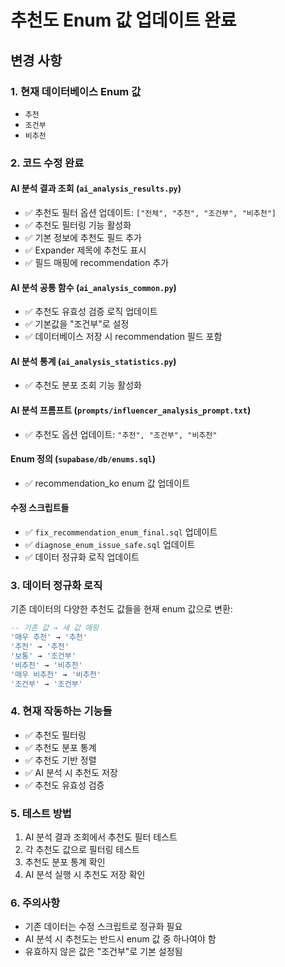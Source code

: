 # 추천도 Enum 값 업데이트 완료

## 변경 사항

### 1. 현재 데이터베이스 Enum 값
- `추천`
- `조건부`
- `비추천`

### 2. 코드 수정 완료

#### **AI 분석 결과 조회 (`ai_analysis_results.py`)**
- ✅ 추천도 필터 옵션 업데이트: `["전체", "추천", "조건부", "비추천"]`
- ✅ 추천도 필터링 기능 활성화
- ✅ 기본 정보에 추천도 필드 추가
- ✅ Expander 제목에 추천도 표시
- ✅ 필드 매핑에 recommendation 추가

#### **AI 분석 공통 함수 (`ai_analysis_common.py`)**
- ✅ 추천도 유효성 검증 로직 업데이트
- ✅ 기본값을 "조건부"로 설정
- ✅ 데이터베이스 저장 시 recommendation 필드 포함

#### **AI 분석 통계 (`ai_analysis_statistics.py`)**
- ✅ 추천도 분포 조회 기능 활성화

#### **AI 분석 프롬프트 (`prompts/influencer_analysis_prompt.txt`)**
- ✅ 추천도 옵션 업데이트: `"추천", "조건부", "비추천"`

#### **Enum 정의 (`supabase/db/enums.sql`)**
- ✅ recommendation_ko enum 값 업데이트

#### **수정 스크립트들**
- ✅ `fix_recommendation_enum_final.sql` 업데이트
- ✅ `diagnose_enum_issue_safe.sql` 업데이트
- ✅ 데이터 정규화 로직 업데이트

### 3. 데이터 정규화 로직

기존 데이터의 다양한 추천도 값들을 현재 enum 값으로 변환:

```sql
-- 기존 값 → 새 값 매핑
'매우 추천' → '추천'
'추천' → '추천'
'보통' → '조건부'
'비추천' → '비추천'
'매우 비추천' → '비추천'
'조건부' → '조건부'
```

### 4. 현재 작동하는 기능들
- ✅ 추천도 필터링
- ✅ 추천도 분포 통계
- ✅ 추천도 기반 정렬
- ✅ AI 분석 시 추천도 저장
- ✅ 추천도 유효성 검증

### 5. 테스트 방법
1. AI 분석 결과 조회에서 추천도 필터 테스트
2. 각 추천도 값으로 필터링 테스트
3. 추천도 분포 통계 확인
4. AI 분석 실행 시 추천도 저장 확인

### 6. 주의사항
- 기존 데이터는 수정 스크립트로 정규화 필요
- AI 분석 시 추천도는 반드시 enum 값 중 하나여야 함
- 유효하지 않은 값은 "조건부"로 기본 설정됨
